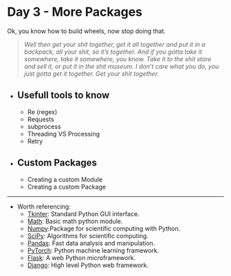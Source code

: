 # Day 3 - More Packages
Ok, you know how to build wheels, now stop doing that.
> _Well then get your shit together, get it all together and put it in a backpack, all your shit, so it’s together. And if you gotta take it somewhere, take it somewhere, you know. Take it to the shit store and sell it, or put it in the shit museum. I don’t care what you do, you just gotta get it together. Get your shit together._

- ## Usefull tools to know
    - Re (regex)
    - Requests
    - subprocess
    - Threading VS Processing
    - Retry
- ## Custom Packages
    - Creating a custom Module
    - Creating a custom Package

---
- Worth referencing:
    - [Tkinter](https://docs.python.org/3/library/tkinter.html): Standard Python GUI interface.
    - [Math](https://docs.python.org/3/library/math.html): Basic math python module.
    - [Numpy](https://numpy.org/):Package for scientific computing with Python.
    - [SciPy](https://scipy.org/): Algorithms for scientific computing.
    - [Pandas](https://pandas.pydata.org/): Fast data analysis and manipulation.
    - [PyTorch](https://pytorch.org/): Python machine learning framework.
    - [Flask](https://flask.palletsprojects.com/en/2.1.x/): A web Python microframework.
    - [Django](https://www.djangoproject.com/): High level Python web framework.